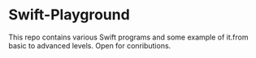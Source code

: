 # Swift-Playground
This repo contains various Swift programs and some example of it.from basic to advanced levels.
Open for conributions.